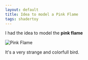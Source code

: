 ```yaml
---
layout: default
title: Idea to model a Pink Flame
tags: shadertoy
---
```

I had the idea to model the **pink flame**

![Pink Flame](https://desert-maroc.com/wordpress2012/wp-content/uploads/hoenicopterus-1024x878.jpg)

It's a very strange and colorfull bird.

